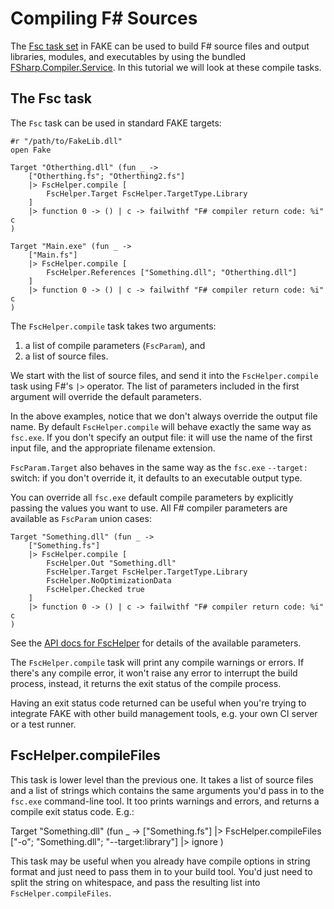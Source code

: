 # Compiling F# Sources

The [Fsc task set](apidocs/fake-fschelper.html) in FAKE can be used to build F# source files and output libraries, modules,
and executables by using the bundled
[FSharp.Compiler.Service](https://github.com/fsharp/FSharp.Compiler.Service). 
In this tutorial we will look at these compile tasks.

## The Fsc task

The `Fsc` task can be used in standard FAKE targets:

    #r "/path/to/FakeLib.dll"
    open Fake

    Target "Otherthing.dll" (fun _ ->
        ["Otherthing.fs"; "Otherthing2.fs"]
        |> FscHelper.compile [
            FscHelper.Target FscHelper.TargetType.Library
        ]
        |> function 0 -> () | c -> failwithf "F# compiler return code: %i" c
    )

    Target "Main.exe" (fun _ ->
        ["Main.fs"]
        |> FscHelper.compile [
            FscHelper.References ["Something.dll"; "Otherthing.dll"]
        ]
        |> function 0 -> () | c -> failwithf "F# compiler return code: %i" c
    )

The `FscHelper.compile` task takes two arguments: 

  1. a list of compile parameters (`FscParam`), and
  2. a list of source files.

We start with the list of source files, and send it into the `FscHelper.compile` task using F#'s
`|>` operator. The list of parameters included in the first argument will override the
default parameters.

In the above examples, notice that we don't always override the output
file name. By default `FscHelper.compile` will behave exactly the same way as
`fsc.exe`. If you don't specify an output file: it will use the name of
the first input file, and the appropriate filename extension.

`FscParam.Target` also behaves in the same way as the `fsc.exe`
`--target:` switch: if you don't override it, it defaults to an
executable output type.

You can override all `fsc.exe` default compile parameters by explicitly passing the values
you want to use. All F# compiler parameters are available as `FscParam` union cases:

    Target "Something.dll" (fun _ ->
        ["Something.fs"]
        |> FscHelper.compile [
            FscHelper.Out "Something.dll"
            FscHelper.Target FscHelper.TargetType.Library
            FscHelper.NoOptimizationData
            FscHelper.Checked true
        ]
        |> function 0 -> () | c -> failwithf "F# compiler return code: %i" c
    )

See the [API docs for FscHelper](apidocs/fake-fschelper.html) for details of
the available parameters.

The `FscHelper.compile` task will print any compile warnings or errors. If there's any
compile error, it won't raise any error to interrupt the build process,
instead, it returns the exit status of the compile process.

Having an exit status code returned can be useful when you're trying to
integrate FAKE with other build management tools, e.g. your own CI
server or a test runner.

## FscHelper.compileFiles

This task is lower level than the previous one. It takes a list of
source files and a list of strings which contains the same arguments
you'd pass in to the `fsc.exe` command-line tool. It too prints warnings
and errors, and returns a compile exit status code. E.g.:

  Target "Something.dll" (fun _ ->
      ["Something.fs"]
      |> FscHelper.compileFiles ["-o"; "Something.dll"; "--target:library"]
      |> ignore
  )

This task may be useful when you already have compile options in string
format and just need to pass them in to your build tool. You'd just need
to split the string on whitespace, and pass the resulting list into
`FscHelper.compileFiles`.

